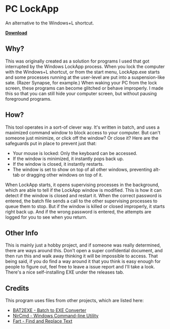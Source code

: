# PC LockApp
An alternative to the Windows+L shortcut.

**[Download](https://github.com/Tech-How/PC-LockApp/releases)**
## Why?
This was originally created as a solution for programs I used that got interrupted by the Windows LockApp process. When you lock the computer with the Windows+L shortcut, or from the start menu, LockApp.exe starts and some processes running at the user-level are put into a suspension-like sate. (Razer Synapse, for example.) When waking your PC from the lock screen, these programs can become glitched or behave improperly. I made this so that you can still hide your computer screen, but without pausing foreground programs.
## How?
This tool operates in a sort-of clever way. It's written in batch, and uses a maximized command window to block access to your computer. But can't someone just minimize, or click off the window? Or close it? Here are the safeguards put in place to prevent just that:
- Your mouse is locked: Only the keyboard can be accessed.
- If the window is minimized, it instantly pops back up.
- If the window is closed, it instantly restarts.
- The window is set to show on top of all other windows, preventing alt-tab or dragging other windows on top of it.

When LockApp starts, it opens supervising processes in the background, which are able to tell if the LockApp window is modified. This is how it can detect if the window is closed and restart it. When the correct password is entered, the batch file sends a call to the other supervising processes to queue them to stop. But if the window is killed or closed improperly, it starts right back up. And if the wrong password is entered, the attempts are logged for you to see when you return.
## Other Info
This is mainly just a hobby project, and if someone was really determined, there are ways around this. Don't open a super confidential document, and then run this and walk away thinking it will be impossible to access. That being said, if you do find a way around it that you think is easy enough for people to figure out, feel free to leave a issue report and I'll take a look. There's a nice self-installing EXE under the releases tab.
## Credits
This program uses files from other projects, which are listed here:
- [BAT2EXE - Batch to EXE Converter](https://bat2exe.net)
- [NirCmd - Windows Command-line Utility](https://www.nirsoft.net/utils/nircmd.html)
- [Fart - Find and Replace Text](http://fart-it.sourceforge.net/)
